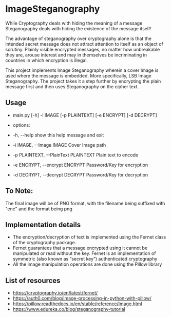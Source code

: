 # ImageSteganography

While Cryptography deals with hiding the meaning of a message
Steganography deals with hiding the existence of the message itself!

The advantage of steganography over cryptography alone is that the intended secret message does not attract attention to itself as an object of scrutiny. 
Plainly visible encrypted messages, no matter how unbreakable they are, arouse interest and may in themselves be incriminating in countries in which encryption is illegal.

This project implements Image Steganography wherein a cover Image is used where the message is embedded.
More specifically, LSB Image Steganography.
The project takes it a step further by encrypting the plain message first and then uses Steganography on the cipher text.

## Usage
  * main.py [-h] -i IMAGE [-p PLAINTEXT] [-e ENCRYPT] [-d DECRYPT]

  * options:
  * -h, --help            show this help message and exit
  * -i IMAGE, --Image IMAGE
                        Cover Image path
  * -p PLAINTEXT, --PlainText PLAINTEXT
                        Plain text to encode
  * -e ENCRYPT, --encrypt ENCRYPT
                        Password/Key for encryption
  * -d DECRYPT, --decrypt DECRYPT
                        Password/Key for decryption
## To Note:
The final image will be of PNG format, with the filename being suffixed with "enc" and the format being png

## Implementation details
* The encryption/decryption of text is implemented using the Fernet class of the cryptography package.
* Fernet guarantees that a message encrypted using it cannot be manipulated or read without the key. Fernet is an implementation of symmetric (also known as “secret key”) authenticated cryptography
* All the image manipulation operations are done using the Pillow library


## List of resources
* https://cryptography.io/en/latest/fernet/
* https://auth0.com/blog/image-processing-in-python-with-pillow/
* https://pillow.readthedocs.io/en/stable/reference/Image.html
* https://www.edureka.co/blog/steganography-tutorial
